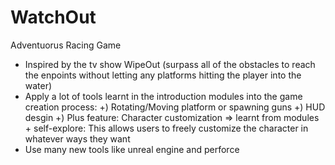 # WatchOut
Adventuorus Racing Game
- Inspired by the tv show WipeOut (surpass all of the obstacles to reach the enpoints without letting any platforms hitting the player into the water)
- Apply a lot of tools learnt in the introduction modules into the game creation process:
+) Rotating/Moving platform or spawning guns
+) HUD desgin
+) Plus feature: Character customization => learnt from modules + self-explore: This allows users to freely customize the character in whatever ways they want
- Use many new tools like unreal engine and perforce
